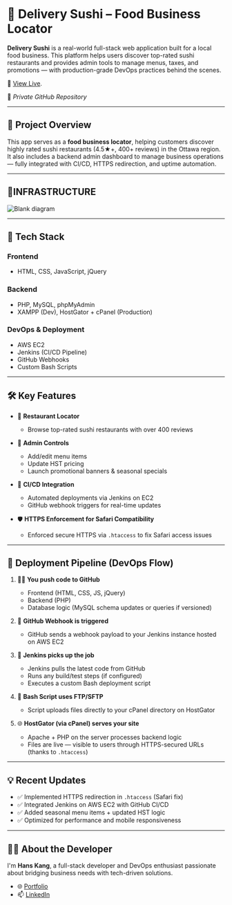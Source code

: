 # 🍣 Delivery Sushi – Food Business Locator

**Delivery Sushi** is a real-world full-stack web application built for a local food business. This platform helps users discover top-rated sushi restaurants and provides admin tools to manage menus, taxes, and promotions — with production-grade DevOps practices behind the scenes.

🔗 [View Live](https://www.ottawadeliverysushi.com).

📁 *Private GitHub Repository*

---

## 🧾 Project Overview

This app serves as a **food business locator**, helping customers discover highly rated sushi restaurants (4.5★+, 400+ reviews) in the Ottawa region. It also includes a backend admin dashboard to manage business operations — fully integrated with CI/CD, HTTPS redirection, and uptime automation.


---

## 🧱INFRASTRUCTURE

![Blank diagram](https://github.com/user-attachments/assets/10806249-cb32-4252-becd-86a9ed12cb4a)

---

## 🧱 Tech Stack

### Frontend
- HTML, CSS, JavaScript, jQuery

### Backend
- PHP, MySQL, phpMyAdmin
- XAMPP (Dev), HostGator + cPanel (Production)

### DevOps & Deployment
- AWS EC2
- Jenkins (CI/CD Pipeline)
- GitHub Webhooks
- Custom Bash Scripts

---

## 🛠️ Key Features

- 📍 **Restaurant Locator**  
  - Browse top-rated sushi restaurants with over 400 reviews

- 🧾 **Admin Controls**  
  - Add/edit menu items  
  - Update HST pricing  
  - Launch promotional banners & seasonal specials

- 🔄 **CI/CD Integration**  
  - Automated deployments via Jenkins on EC2  
  - GitHub webhook triggers for real-time updates

- 🛡️ **HTTPS Enforcement for Safari Compatibility**  
  - Enforced secure HTTPS via `.htaccess` to fix Safari access issues

---


## 🔭 Deployment Pipeline (DevOps Flow)

1. 🧑‍💻 **You push code to GitHub**  
   - Frontend (HTML, CSS, JS, jQuery)  
   - Backend (PHP)  
   - Database logic (MySQL schema updates or queries if versioned)

2. 🔔 **GitHub Webhook is triggered**  
   - GitHub sends a webhook payload to your Jenkins instance hosted on AWS EC2

3. 🤖 **Jenkins picks up the job**  
   - Jenkins pulls the latest code from GitHub  
   - Runs any build/test steps (if configured)  
   - Executes a custom Bash deployment script

4. 🛄 **Bash Script uses FTP/SFTP**  
   - Script uploads files directly to your cPanel directory on HostGator

5. 🌐 **HostGator (via cPanel) serves your site**  
   - Apache + PHP on the server processes backend logic  
   - Files are live — visible to users through HTTPS-secured URLs (thanks to `.htaccess`)

---


## 💡 Recent Updates

- ✅ Implemented HTTPS redirection in `.htaccess` (Safari fix)
- ✅ Integrated Jenkins on AWS EC2 with GitHub CI/CD
- ✅ Added seasonal menu items + updated HST logic
- ✅ Optimized for performance and mobile responsiveness


---

## 🙋‍♂️ About the Developer

I'm **Hans Kang**, a full-stack developer and DevOps enthusiast passionate about bridging business needs with tech-driven solutions.

- 🌐 [Portfolio](https://hanskang.com)  
- 📫 [LinkedIn](https://www.linkedin.com/in/hanskkang)
